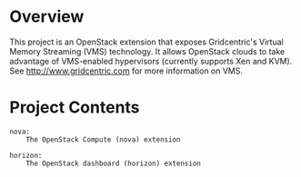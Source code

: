 Overview
========

This project is an OpenStack extension that exposes Gridcentric's Virtual
Memory Streaming (VMS) technology. It allows OpenStack clouds to take advantage
of VMS-enabled hypervisors (currently supports Xen and KVM). See
http://www.gridcentric.com for more information on VMS.

Project Contents
================

    nova:
        The OpenStack Compute (nova) extension

    horizon:
        The OpenStack dashboard (horizon) extension
